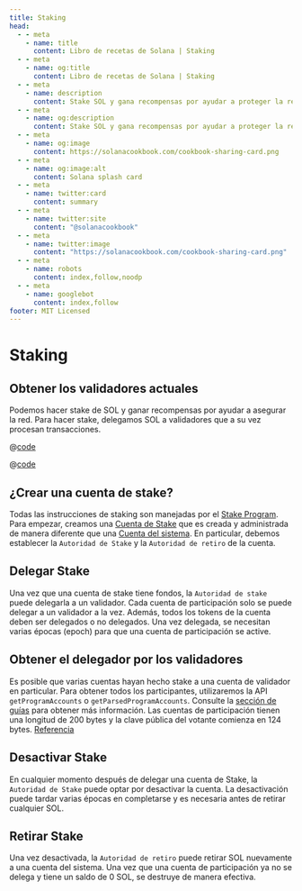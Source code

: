 ```yaml
---
title: Staking
head:
  - - meta
    - name: title
      content: Libro de recetas de Solana | Staking
  - - meta
    - name: og:title
      content: Libro de recetas de Solana | Staking
  - - meta
    - name: description
      content: Stake SOL y gana recompensas por ayudar a proteger la red.
  - - meta
    - name: og:description
      content: Stake SOL y gana recompensas por ayudar a proteger la red. Aprende más sobre Crear Cuentas Stake, Delegar Stake, Retirar Stake y más referencias para construir sobre Solana en El Libro de recetas de Solana
  - - meta
    - name: og:image
      content: https://solanacookbook.com/cookbook-sharing-card.png
  - - meta
    - name: og:image:alt
      content: Solana splash card
  - - meta
    - name: twitter:card
      content: summary
  - - meta
    - name: twitter:site
      content: "@solanacookbook"
  - - meta
    - name: twitter:image
      content: "https://solanacookbook.com/cookbook-sharing-card.png"
  - - meta
    - name: robots
      content: index,follow,noodp
  - - meta
    - name: googlebot
      content: index,follow
footer: MIT Licensed
---
```


# Staking

## Obtener los validadores actuales

Podemos hacer stake de SOL y ganar recompensas por ayudar a asegurar la red. Para hacer stake, delegamos SOL a validadores que a su vez procesan transacciones.

<CodeGroup>
  <CodeGroupItem title="TS" active>

@[code](@/code/staking/get-current-validators/get-current-validators.en.ts)

  </CodeGroupItem>
  <CodeGroupItem title="CLI">

@[code](@/code/staking/get-current-validators/get-current-validators.en.sh)

  </CodeGroupItem>
</CodeGroup>

## ¿Crear una cuenta de stake?

Todas las instrucciones de staking son manejadas por el [Stake Program](https://docs.solana.com/developing/runtime-facilities/programs#stake-program). Para empezar, creamos una [Cuenta de Stake](https://docs.solana.com/staking/stake-accounts) que es creada y administrada de manera diferente que una [Cuenta del sistema](accounts.md#create-a-system-account). En particular, debemos establecer la `Autoridad de Stake` y la `Autoridad de retiro` de la cuenta.

<SolanaCodeGroup>
  <SolanaCodeGroupItem title="TS" active>

  <template v-slot:default>

@[code](@/code/staking/create-stake-account/create-stake-account.en.ts)

  </template>

  <template v-slot:preview>

@[code](@/code/staking/create-stake-account/create-stake-account.preview.en.ts)

  </template>

  </SolanaCodeGroupItem>
</SolanaCodeGroup>

## Delegar Stake

Una vez que una cuenta de stake tiene fondos, la `Autoridad de stake` puede delegarla a un validador. Cada cuenta de participación solo se puede delegar a un validador a la vez. Además, todos los tokens de la cuenta deben ser delegados o no delegados. Una vez delegada, se necesitan varias épocas (epoch) para que una cuenta de participación se active.

<SolanaCodeGroup>
  <SolanaCodeGroupItem title="TS" active>

  <template v-slot:default>

@[code](@/code/staking/delegate-stake/delegate-stake.en.ts)

  </template>

  <template v-slot:preview>

@[code](@/code/staking/delegate-stake/delegate-stake.preview.en.ts)

  </template>

  </SolanaCodeGroupItem>
</SolanaCodeGroup>

## Obtener el delegador por los validadores

Es posible que varias cuentas hayan hecho stake a una cuenta de validador en particular. Para obtener todos los participantes, utilizaremos la API `getProgramAccounts` o `getParsedProgramAccounts`. Consulte la [sección de guías](/guides/get-program-accounts.html) para obtener más información. Las cuentas de participación tienen una longitud de 200 bytes y la clave pública del votante comienza en 124 bytes. [Referencia](https://github.com/solana-labs/solana/blob/e960634909a9617fb98d5d836c9c4c5e0d9d59cc/sdk/program/src/stake/state.rs)

<SolanaCodeGroup>
  <SolanaCodeGroupItem title="TS" active>

  <template v-slot:default>

@[code](@/code/staking/get-delegators-by-validators/get-delegators-by-validators.en.ts)

  </template>

  <template v-slot:preview>

@[code](@/code/staking/get-delegators-by-validators/get-delegators-by-validators.preview.en.ts)

  </template>

  </SolanaCodeGroupItem>
</SolanaCodeGroup>

## Desactivar Stake

En cualquier momento después de delegar una cuenta de Stake, la `Autoridad de Stake` puede optar por desactivar la cuenta. La desactivación puede tardar varias épocas en completarse y es necesaria antes de retirar cualquier SOL.

<SolanaCodeGroup>
  <SolanaCodeGroupItem title="TS" active>

  <template v-slot:default>

@[code](@/code/staking/deactivate-stake/deactivate-stake.en.ts)

  </template>

  <template v-slot:preview>

@[code](@/code/staking/deactivate-stake/deactivate-stake.preview.en.ts)

  </template>

  </SolanaCodeGroupItem>
</SolanaCodeGroup>

## Retirar Stake

Una vez desactivada, la `Autoridad de retiro` puede retirar SOL nuevamente a una cuenta del sistema. Una vez que una cuenta de participación ya no se delega y tiene un saldo de 0 SOL, se destruye de manera efectiva.

<!-- <CodeGroup>
  <CodeGroupItem title="TS" active> -->
<SolanaCodeGroup>
  <SolanaCodeGroupItem title="TS" active>

  <template v-slot:default>

@[code](@/code/staking/withdraw-stake/withdraw-stake.en.ts)

  </template>

  <template v-slot:preview>

@[code](@/code/staking/withdraw-stake/withdraw-stake.preview.en.ts)

  </template>
  </SolanaCodeGroupItem>
</SolanaCodeGroup>
